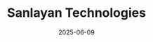 ---  
layout: startup_page  
title: "Sanlayan Technologies"  
id: "sanlayan.com"  
permalink: "/sanlayantechnologiessanlayan.com06092025/"  
website: "https://www.sanlayan.com/"  
funding_round: "Series A"  
funding_amount: "₹186Cr"  
investors: "Jungle Ventures, Ashish Kacholia, Lashit Sanghvi, Gemba Capital, Singularity Ventures, Shastra VC"  
about: "Sanlayan Technologies designs and develops advanced electronic systems for the aerospace and defense sector, focusing on radar, electronic warfare solutions, and mission-critical avionics. Their strategy involves acquiring and expanding established Indian defense MSMEs, investing in in-house technology development, and forming international partnerships to strengthen indigenous capabilities."  
markets: "Aerospace, Defence"  
hq: "Bengaluru, Karnataka, India"  
founded_year: "2023"  
linkedin: "https://www.linkedin.com/company/sanlayan-technologies/"  
twitter: ""  
instagram: ""  
facebook: ""  
crunchbase: ""  
pitchbook: ""  

date_display: "09-Jun-2025"  
date: "2025-06-09"

# SEO Optimization  
meta_title: "Sanlayan Technologies - Series A Funding (₹186Cr)"  
meta_description: "Sanlayan Technologies, Sanlayan Technologies designs and develops advanced electronic systems for the aerospace and defense sector, focusing on radar, electronic warfare sol..."  
meta_keywords: "Sanlayan Technologies, Aerospace, Defence, Series A funding"  
canonical_url: "https://startup.projectstartups.com/sanlayantechnologiessanlayan.com06092025/"  
---
